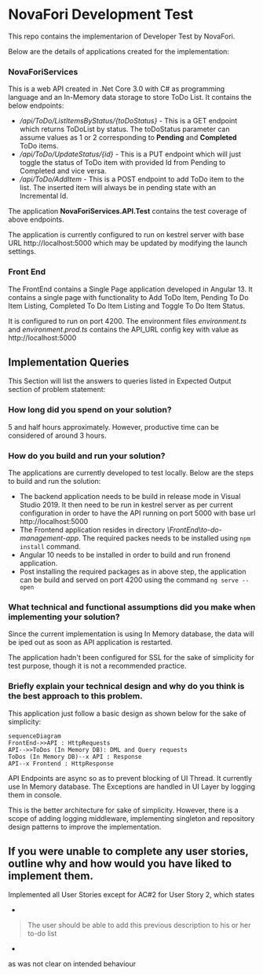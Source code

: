 # NovaFori Development Test

This repo contains the implementarion of Developer Test by NovaFori.

Below are the details of applications created for the implementation:
### NovaForiServices
This is a web API created in .Net Core 3.0 with C# as programming language and an In-Memory data storage to store ToDo List. It contains the below endpoints:

 - */api/ToDo/ListItemsByStatus/{toDoStatus}* - This is a GET endpoint which returns ToDoList by status. The toDoStatus parameter can assume values as 1 or 2 corresponding to **Pending** and **Completed** ToDo items.
 - */api/ToDo/UpdateStatus/{id}* - This is a PUT endpoint which will just toggle the status of ToDo item with provided Id from Pending to Completed and vice versa.
 - */api/ToDo/AddItem* - This is a POST endpoint to add ToDo item to the list. The inserted item will always be in pending state with an Incremental Id.

The application **NovaForiServices.API.Test** contains the test coverage of above endpoints.

The application is currently configured to run on kestrel server with base URL http://localhost:5000 which may be updated by modifying the launch settings.

### Front End
The FrontEnd contains a Single Page application developed in Angular 13. It contains a single page with functionality to Add ToDo Item, Pending To Do Item Listing, Completed To Do Item Listing and Toggle To Do Item Status. 

It is configured to run on port 4200. The environment files *environment.ts* and *environment.prod.ts* contains the API_URL config key with value as http://localhost:5000

## Implementation Queries
This Section will list the answers to queries listed in Expected Output section of problem statement:

### How long did you spend on your solution?
5 and half hours approximately. However, productive time can be considered of around 3 hours. 

### How do you build and run your solution?
The applications are currently developed to test locally. Below are the steps to build and run the solution:

 - The backend application needs to be build in release mode in Visual Studio 2019. It then need to be run in kestrel server as per current configuration in order to have the API running on port 5000 with base url http://localhost:5000
 - The Frontend application resides in directory *\FrontEnd\to-do-management-app*. The required packes needs to be installed using `npm install` command.
 - Angular 10 needs to be installed in order to build and run fronend application.
 - Post installing the required packages as in above step, the application can be build and served on port 4200 using the command `ng serve --open`

### What technical and functional assumptions did you make when implementing your solution?

Since the current implementation is using In Memory database, the data will be iped out as soon as API application is restarted.

The application hadn't been configured for SSL for the sake of simplicity for test purpose, though it is not a recommended practice.

### Briefly explain your technical design and why do you think is the best approach to this problem.

This application just follow a basic design as shown below for the sake of simplicity:

```mermaid
sequenceDiagram
FrontEnd->>API : HttpRequests
API-->>ToDos (In Memory DB): DML and Query requests
ToDos (In Memory DB)--x API : Response
API--x Frontend : HttpResponse
```
API Endpoints are async so as to prevent blocking of UI Thread. It currently use In Memory database. The Exceptions are handled in UI Layer by logging them in console.

This is the better architecture for sake of simplicity. However, there is a scope of adding logging middleware,  implementing singleton and repository design patterns to improve the implementation.

## If you were unable to complete any user stories, outline why and how would you have liked to implement them.

Implemented all User Stories except for AC#2 for User Story 2, which states

*

> The user should be able to add this previous description to his or her
> to-do list

*
as was not clear on intended behaviour
